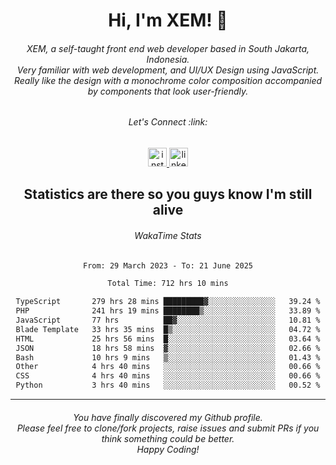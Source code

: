 <h1 align="center">Hi, I'm XEM! <span class="wave">👋</span></h1>

<h6 align="center">XEM, a self-taught front end web developer based in South Jakarta, Indonesia.<br>Very familiar with web development, and UI/UX Design using JavaScript.<br>Really like the design with a monochrome color composition accompanied by components that look user-friendly.</h6>

<div align="center">
  <h6>
    <i>Let's Connect :link:</i>
  </h6>
  <a href="https://instagram.com/ensayiti" target="_blank">
    <img src="https://img.shields.io/static/v1?message=Instagram&logo=instagram&label=&color=E4405F&logoColor=white&labelColor=&style=for-the-badge" height="30" alt="instagram logo"  />
  </a>
  <a href="https://www.linkedin.com/in/samuel-andika-94616625b/" target="_blank">
    <img src="https://img.shields.io/static/v1?message=LinkedIn&logo=linkedin&label=&color=0077B5&logoColor=white&labelColor=&style=for-the-badge" height="30" alt="linkedin logo"  />
  </a>
</div>

<h2 align="center">Statistics are there so you guys know I'm still alive</h1>

<div align="center">
  
  <h6>WakaTime Stats</h6>
  <!--START_SECTION:waka-->

```txt
From: 29 March 2023 - To: 21 June 2025

Total Time: 712 hrs 10 mins

TypeScript       279 hrs 28 mins █████████▓░░░░░░░░░░░░░░░   39.24 %
PHP              241 hrs 19 mins ████████▒░░░░░░░░░░░░░░░░   33.89 %
JavaScript       77 hrs          ██▓░░░░░░░░░░░░░░░░░░░░░░   10.81 %
Blade Template   33 hrs 35 mins  █▒░░░░░░░░░░░░░░░░░░░░░░░   04.72 %
HTML             25 hrs 56 mins  █░░░░░░░░░░░░░░░░░░░░░░░░   03.64 %
JSON             18 hrs 58 mins  ▓░░░░░░░░░░░░░░░░░░░░░░░░   02.66 %
Bash             10 hrs 9 mins   ▒░░░░░░░░░░░░░░░░░░░░░░░░   01.43 %
Other            4 hrs 40 mins   ░░░░░░░░░░░░░░░░░░░░░░░░░   00.66 %
CSS              4 hrs 40 mins   ░░░░░░░░░░░░░░░░░░░░░░░░░   00.66 %
Python           3 hrs 40 mins   ░░░░░░░░░░░░░░░░░░░░░░░░░   00.52 %
```

<!--END_SECTION:waka-->
</div>

---

<h6 align="center">
  You have finally discovered my Github profile.
  <br>
  Please feel free to clone/fork projects, raise issues and submit PRs if you think something could be better.
  <br>
  <i>Happy Coding!</i>
</h6>
